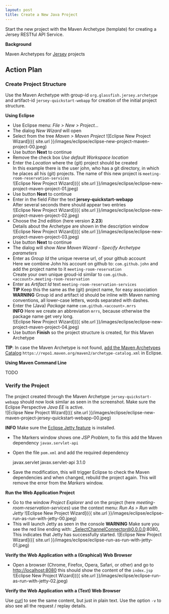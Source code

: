 ```yaml
---
layout: post
title: Create a New Java Project
---
```


Start the new project with the Maven Archetype (template) for creating a Jersey RESTful API Service.


__Background__

Maven Archetypes for [Jersey](https://jersey.java.net/documentation/latest/getting-started.html#new-from-archetype) projects


## Action Plan

### Create Project Structure

Use the Maven Archetype with group-id `org.glassfish.jersey.archetype` and artifact-id `jersey-quickstart-webapp` for creation
of the initial project structure.

__Using Eclipse__

- Use Eclipse menu: _File > New > Project..._
- The dialog _New Wizard_ will open  
- Select from the tree _Maven > Maven Project_
![Eclipse New Project Wizard]({{ site.url }}/images/eclipse/eclipse-new-project-maven-project-00.jpeg)
- Use button __Next__ to continue
- Remove the check box _Use default Workspace location_
- Enter the _Location_ where the (git) project should be created  
  In this example there is the user john, who has a git directory, in which he places all his (git) projects. The name of this new project is `meeting-room-reservation-services`  
![Eclipse New Project Wizard]({{ site.url }}/images/eclipse/eclipse-new-project-maven-project-01.jpeg)
- Use button __Next__ to continue
- Enter in the field _Filter_ the text __jersey-quickstart-webapp__  
  After several seconds there should appear two entries  
![Eclipse New Project Wizard]({{ site.url }}/images/eclipse/eclipse-new-project-maven-project-02.jpeg)
- Choose the 2nd edition (here version __2.23__)  
  Details about the Archetype are shown in the description window  
![Eclipse New Project Wizard]({{ site.url }}/images/eclipse/eclipse-new-project-maven-project-03.jpeg)
- Use button __Next__ to continue
- The dialog will show _New Maven Wizard - Specify Archetype parameters_
- Enter as _Group Id_ the unique reverse url, of your github account  
  Here we combine John his account on github to: `com.github.john` and add the project name to it `meeting-room-reservation`  
  Create your own unique groud-id similar to `com.github.<account>.meeting-room-reservation`
- Enter as _Artifact Id_ text `meeting-room-reservation-services`  
  __TIP__ Keep this the same as the (git) project name, for easy association
  __WARNING__ Group id and artifact id should be inline with Maven naming conventions, all lower-case letters, words separated with dashes.
- Enter the (Java) _Package_ name `com.github.<account>.mrrs`  
  __INFO__ Here we create an abbreviation `mrrs`, because otherwise the package name get very long.  
![Eclipse New Project Wizard]({{ site.url }}/images/eclipse/eclipse-new-project-maven-project-04.jpeg)
- Use button __Finish__ so the project structure is created, for this Maven Archetype

__TIP__: In case the Maven Archetype is not found, [add the Maven Archetypes Catalog](http://verhagen.github.io/eclipse-tip-add-maven-archetypes-catalog/) `https://repo1.maven.org/maven2/archetype-catalog.xml` in Eclipse.


__Using Maven Command Line__

TODO

### Verify the Project

The project created through the Maven Archetype `jersey-quickstart-webapp` should now look similar as seen in the screenshot. Make sure the Eclipse Perspective _Java EE_ is active.   
![Eclipse New Project Wizard]({{ site.url }}/images/eclipse/eclipse-new-maven-project-jersey-quickstart-webapp-00.jpeg)

__INFO__ Make sure the [Eclipse Jetty feature](http://verhagen.github.io/eclipse-tip-marketplace-add-jetty/) is installed.

- The Markers window shows one _JSP Problem_, to fix this add the Maven dependency `javax.servlet-api`
- Open the file `pom.xml` and add the required dependency

	<dependency>
		<groupId>javax.servlet</groupId>
		<artifactId>javax.servlet-api</artifactId>
		<version>3.1.0</version>
	</dependency>

- Save the modification, this will trigger Eclipse to check the Maven dependencies and when changed, rebuild the project again. This will remove the error from the _Markers_ window.

__Run the Web Application Project__

- Go to the window _Project Explorer_ and on the project (here _meeting-room-reservation-services_) use the context menu: _Run As > Run with Jetty_
![Eclipse New Project Wizard]({{ site.url }}/images/eclipse/eclipse-run-as-run-with-jetty-00.jpeg)
- This will launch Jetty as seen in the console
  __WARNING__ Make sure you see the red line ending with: _SelectChannelConnector@0.0.0.0:8080_ This indicates that Jetty has successfully started.
![Eclipse New Project Wizard]({{ site.url }}/images/eclipse/eclipse-run-as-run-with-jetty-01.jpeg)

__Verify the Web Application with a (Graphical) Web Browser__

- Open a browser (Chrome, Firefox, Opera, Safari, or other) and go to [http://localhost:8080](http://localhost:8080) this should show the content of the `index.jsp`  
![Eclipse New Project Wizard]({{ site.url }}/images/eclipse/eclipse-run-as-run-with-jetty-02.jpeg)




__Verify the Web Application with a (Text) Web Browser__

Use [curl](https://curl.haxx.se/) to see the same content, but just in plain text. Use the option `-v` to also see all the request / replay details.

